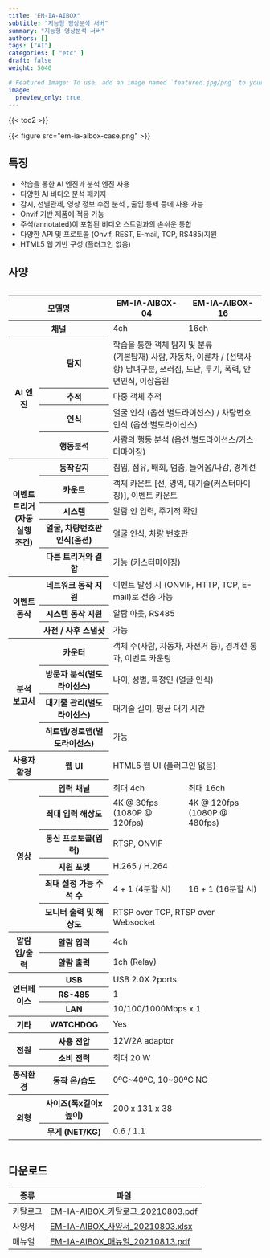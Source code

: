 ```yaml
---
title: "EM-IA-AIBOX"
subtitle: "지능형 영상분석 서버"
summary: "지능형 영상분석 서버"
authors: []
tags: ["AI"]
categories: [ "etc" ]
draft: false
weight: 5040

# Featured Image: To use, add an image named `featured.jpg/png` to your page's folder.
image:
  preview_only: true
---
```


{{< toc2 >}}

<div class="container">
<div class="row justify-content-center align-items-center">
<div class="col-sm-6">

{{< figure src="em-ia-aibox-case.png" >}}

</div>
</div>
</div>

## 특징

- 학습을 통한 AI 엔진과 분석 엔진 사용
- 다양한 AI 비디오 분석 패키지
- 감시, 선별관제, 영상 정보 수집 분석 , 출입 통제 등에 사용 가능
- Onvif 기반 제품에 적용 가능
- 주석(annotated)이 포함된 비디오 스트림과의 손쉬운 통합
- 다양한 API 및 프로토콜 (Onvif, REST, E-mail, TCP, RS485)지원
- HTML5 웹 기반 구성 (플러그인 없음)


## 사양

<div style="overflow-x: auto">
<table class="spec">
<thead>
<tr>
<th colspan="2">모델명</th>
<th>EM-IA-AIBOX-04</th>
<th>EM-IA-AIBOX-16</th>
</tr>
</thead>
<tbody>
<tr>
<th colspan="2">채널</th>
<td>4ch</td>
<td>16ch</td>
</tr>
<tr>
<th rowspan="4">AI 엔진</th>
<th>탐지</th>
<td colspan="2">학습을 통한 객체 탐지 및 분류<br>(기본탑재) 사람, 자동차, 이륜차 / (선택사항) 남녀구분, 쓰러짐, 도난, 투기, 폭력, 안면인식, 이상음원</td>
</tr>
<tr>
<th>추적</th>
<td colspan="2">다중 객체 추적</td>
</tr>
<tr>
<th>인식</th>
<td colspan="2">얼굴 인식 (옵션:별도라이선스) / 차량번호 인식 (옵션:별도라이선스)</td>
</tr>
<tr>
<th>행동분석</th>
<td colspan="2">사람의 행동 분석 (옵션:별도라이선스/커스터마이징)</td>
</tr>
<tr>
<th rowspan="5">이벤트 트리거<br>(자동 실행 조건)</th>
<th>동작감지</th>
<td colspan="2">침입, 점유, 배회, 멈춤, 들어옴/나감, 경계선</td>
</tr>
<tr>
<th>카운트</th>
<td colspan="2">객체 카운트 [선, 영역, 대기줄(커스터마이징)], 이벤트 카운트</td>
</tr>
<tr>
<th>시스템</th>
<td colspan="2">알람 인 입력, 주기적 확인</td>
</tr>
<tr>
<th>얼굴, 차량번호판 인식(옵션)</th>
<td colspan="2">얼굴 인식, 차량 번호판</td>
</tr>
<tr>
<th>다른 트리거와 결합</th>
<td colspan="2">가능 (커스터마이징)</td>
</tr>
<tr>
<th rowspan="3">이벤트 동작</th>
<th>네트워크 동작 지원</th>
<td colspan="2">이벤트 발생 시 (ONVIF, HTTP, TCP, E-mail)로 전송 가능</td>
</tr>
<tr>
<th>시스템 동작 지원</th>
<td colspan="2">알람 아웃, RS485</td>
</tr>
<tr>
<th>사전 / 사후 스냅샷</th>
<td colspan="2">가능</td>
</tr>
<tr>
<th rowspan="4">분석 보고서</th>
<th>카운터</th>
<td colspan="2">객체 수(사람, 자동차, 자전거 등), 경계선 통과, 이벤트 카운팅</td>
</tr>
<tr>
<th>방문자 분석(별도라이선스)</th>
<td colspan="2">나이, 성별, 특정인 (얼굴 인식)</td>
</tr>
<tr>
<th>대기줄 관리(별도라이선스)</th>
<td colspan="2">대기줄 길이, 평균 대기 시간</td>
</tr>
<tr>
<th>히트맵/경로맵(별도라이선스)</th>
<td colspan="2">가능</td>
</tr>
<tr>
<th>사용자 환경</th>
<th>웹 UI</th>
<td colspan="2">HTML5 웹 UI (플러그인 없음)</td>
</tr>
<tr>
<th rowspan="6">영상</th>
<th>입력 채널</th>
<td>최대 4ch</td>
<td>최대 16ch</td>
</tr>
<tr>
<th>최대 입력 해상도</th>
<td>4K @ 30fps (1080P @ 120fps)</td>
<td>4K @ 120fps (1080P @ 480fps)</td>
</tr>
<tr>
<th>통신 프로토콜(입력)</th>
<td colspan="2">RTSP, ONVIF</td>
</tr>
<tr>
<th>지원 포맷</th>
<td colspan="2">H.265 / H.264</td>
</tr>
<tr>
<th>최대 설정 가능 주석 수</th>
<td>4 + 1 (4분할 시)</td>
<td>16 + 1 (16분할 시)</td>
</tr>
<tr>
<th>모니터 출력 및 해상도</th>
<td colspan="2">RTSP over TCP, RTSP over Websocket</td>
</tr>
<tr>
<th rowspan="2">알람 입/출력</th>
<th>알람 입력</th>
<td colspan="2">4ch</td>
</tr>
<tr>
<th>알람 출력</th>
<td colspan="2">1ch (Relay)</td>
</tr>
<tr>
<th rowspan="3">인터페이스</th>
<th>USB</th>
<td colspan="2">USB 2.0X 2ports</td>
</tr>
<tr>
<th>RS-485</th>
<td colspan="2">1</td>
</tr>
<tr>
<th>LAN</th>
<td colspan="2">10/100/1000Mbps x 1</td>
</tr>
<tr>
<th>기타</th>
<th>WATCHDOG</th>
<td colspan="2">Yes</td>
</tr>
<tr>
<th rowspan="2">전원</th>
<th>사용 전압</th>
<td colspan="2">12V/2A adaptor</td>
</tr>
<tr>
<th>소비 전력</th>
<td colspan="2">최대 20 W</td>
</tr>
<tr>
<th>동작환경</th>
<th>동작 온/습도</th>
<td colspan="2">0ºC~40ºC, 10~90ºC NC</td>
</tr>
<tr>
<th rowspan="2">외형</th>
<th>사이즈(폭x길이x높이)</th>
<td colspan="2">200 x 131 x 38</td>
</tr>
<tr>
<th>무게 (NET/KG)</th>
<td colspan="2">0.6 / 1.1</td>
</tr>
</tbody>
</table>
</div>

## 다운로드

종류 | 파일
---- | ----
카탈로그 | [EM-IA-AIBOX_카탈로그_20210803.pdf](https://www.emstone.com/data/sales/ko/EM-IA-AIBOX_카탈로그_20210803.pdf)
사양서 | [EM-IA-AIBOX_사양서_20210803.xlsx](https://www.emstone.com/data/sales/ko/EM-IA-AIBOX_사양서_20210803.xlsx)
매뉴얼 | [EM-IA-AIBOX_매뉴얼_20210813.pdf](https://www.emstone.com/data/sales/ko/EM-IA-AIBOX_매뉴얼_20210813.pdf)